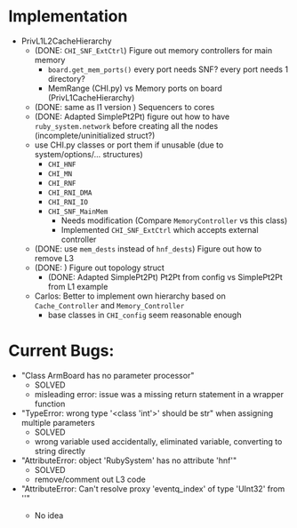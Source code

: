 # Implementation

- PrivL1L2CacheHierarchy
    - (DONE: `CHI_SNF_ExtCtrl`) Figure out memory controllers for main memory
        - `board.get_mem_ports()` every port needs SNF? every port needs 1 directory?
        - MemRange (CHI.py) vs Memory ports on board (PrivL1CacheHierarchy)
    - (DONE: same as l1 version ) Sequencers to cores
    - (DONE: Adapted SimplePt2Pt) figure out how to have `ruby_system.network` before creating all the nodes (incomplete/uninitialized struct?)
    - use CHI.py classes or port them if unusable (due to system/options/... structures)
        - `CHI_HNF`
        - `CHI_MN`
        - `CHI_RNF`
        - `CHI_RNI_DMA`
        - `CHI_RNI_IO`
        - `CHI_SNF_MainMem`
            - Needs modification (Compare `MemoryController` vs this class)
            - Implemented `CHI_SNF_ExtCtrl` which accepts external controller
    - (DONE: use `mem_dests` instead of `hnf_dests`) Figure out how to remove L3
    - (DONE: ) Figure out topology struct
        - (DONE: Adapted SimplePt2Pt) Pt2Pt from config vs SimplePt2Pt from L1 example
    - Carlos: Better to implement own hierarchy based on `Cache_Controller` and `Memory_Controller`
        - base classes in `CHI_config` seem reasonable enough


# Current Bugs:

- "Class ArmBoard has no parameter processor"
    - SOLVED
    - misleading error: issue was a missing return statement in a wrapper function
- "TypeError: wrong type '<class 'int'>' should be str" when assigning multiple parameters
    - SOLVED
    - wrong variable used accidentally, eliminated variable, converting to string directly
- "AttributeError: object 'RubySystem' has no attribute 'hnf'"
    - SOLVED
    - remove/comment out L3 code
- "AttributeError: Can't resolve proxy 'eventq_index' of type 'UInt32' from '<orphan CHI_SNF_ExtCtrl>'"
    - No idea

